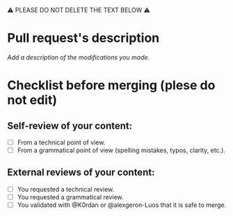 ⚠ PLEASE DO NOT DELETE THE TEXT BELOW ⚠

# Pull request's description

*Add a description of the modifications you made.*

# Checklist before merging (plese do not edit)

## Self-review of your content:
- [ ] From a technical point of view.
- [ ] From a grammatical point of view (spelling mistakes, typos, clarity, etc.).

## External reviews of your content:
- [ ] You requested a technical review.
- [ ] You requested a grammatical review.
- [ ] You validated with @K0rdan or @alexgeron-Luos that it is safe to merge.
